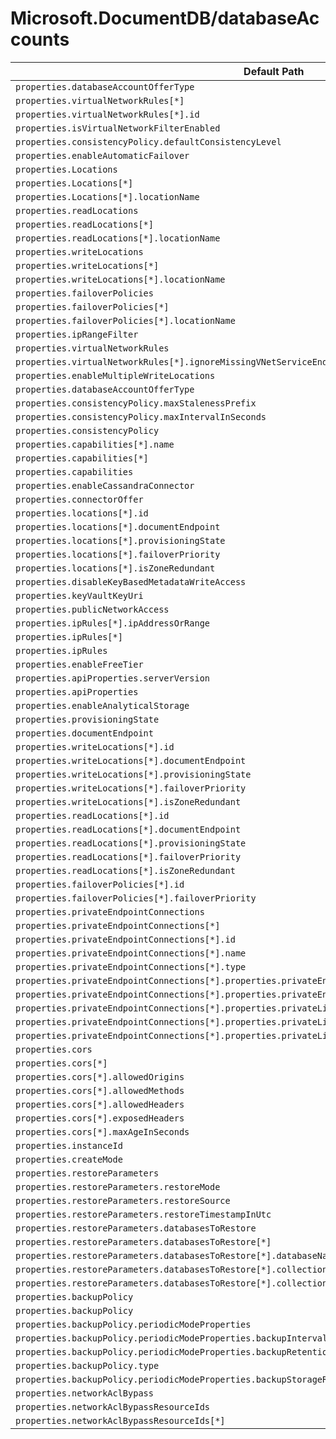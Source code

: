 # Microsoft.DocumentDB/databaseAccounts

| Default Path | Alias |
|---|---|
| `properties.databaseAccountOfferType` | `Microsoft.DocumentDB/databaseAccounts/sku.name` |
| `properties.virtualNetworkRules[*]` | `Microsoft.DocumentDB/databaseAccounts/virtualNetworkRules[*]` |
| `properties.virtualNetworkRules[*].id` | `Microsoft.DocumentDB/databaseAccounts/virtualNetworkRules[*].id` |
| `properties.isVirtualNetworkFilterEnabled` | `Microsoft.DocumentDB/databaseAccounts/isVirtualNetworkFilterEnabled` |
| `properties.consistencyPolicy.defaultConsistencyLevel` | `Microsoft.DocumentDB/databaseAccounts/consistencyPolicy.defaultConsistencyLevel` |
| `properties.enableAutomaticFailover` | `Microsoft.DocumentDB/databaseAccounts/enableAutomaticFailover` |
| `properties.Locations` | `Microsoft.DocumentDB/databaseAccounts/Locations` |
| `properties.Locations[*]` | `Microsoft.DocumentDB/databaseAccounts/Locations[*]` |
| `properties.Locations[*].locationName` | `Microsoft.DocumentDB/databaseAccounts/Locations[*].locationName` |
| `properties.readLocations` | `Microsoft.DocumentDB/databaseAccounts/readLocations` |
| `properties.readLocations[*]` | `Microsoft.DocumentDB/databaseAccounts/readLocations[*]` |
| `properties.readLocations[*].locationName` | `Microsoft.DocumentDB/databaseAccounts/readLocations[*].locationName` |
| `properties.writeLocations` | `Microsoft.DocumentDB/databaseAccounts/writeLocations` |
| `properties.writeLocations[*]` | `Microsoft.DocumentDB/databaseAccounts/writeLocations[*]` |
| `properties.writeLocations[*].locationName` | `Microsoft.DocumentDB/databaseAccounts/writeLocations[*].locationName` |
| `properties.failoverPolicies` | `Microsoft.DocumentDB/databaseAccounts/failoverPolicies` |
| `properties.failoverPolicies[*]` | `Microsoft.DocumentDB/databaseAccounts/failoverPolicies[*]` |
| `properties.failoverPolicies[*].locationName` | `Microsoft.DocumentDB/databaseAccounts/failoverPolicies[*].locationName` |
| `properties.ipRangeFilter` | `Microsoft.DocumentDB/databaseAccounts/ipRangeFilter` |
| `properties.virtualNetworkRules` | `Microsoft.DocumentDB/databaseAccounts/virtualNetworkRules` |
| `properties.virtualNetworkRules[*].ignoreMissingVNetServiceEndpoint` | `Microsoft.DocumentDB/databaseAccounts/virtualNetworkRules[*].ignoreMissingVNetServiceEndpoint` |
| `properties.enableMultipleWriteLocations` | `Microsoft.DocumentDB/databaseAccounts/enableMultipleWriteLocations` |
| `properties.databaseAccountOfferType` | `Microsoft.DocumentDB/databaseAccounts/databaseAccountOfferType` |
| `properties.consistencyPolicy.maxStalenessPrefix` | `Microsoft.DocumentDB/databaseAccounts/consistencyPolicy.maxStalenessPrefix` |
| `properties.consistencyPolicy.maxIntervalInSeconds` | `Microsoft.DocumentDB/databaseAccounts/consistencyPolicy.maxIntervalInSeconds` |
| `properties.consistencyPolicy` | `Microsoft.DocumentDB/databaseAccounts/consistencyPolicy` |
| `properties.capabilities[*].name` | `Microsoft.DocumentDB/databaseAccounts/capabilities[*].name` |
| `properties.capabilities[*]` | `Microsoft.DocumentDB/databaseAccounts/capabilities[*]` |
| `properties.capabilities` | `Microsoft.DocumentDB/databaseAccounts/capabilities` |
| `properties.enableCassandraConnector` | `Microsoft.DocumentDB/databaseAccounts/enableCassandraConnector` |
| `properties.connectorOffer` | `Microsoft.DocumentDB/databaseAccounts/connectorOffer` |
| `properties.locations[*].id` | `Microsoft.DocumentDB/databaseAccounts/locations[*].id` |
| `properties.locations[*].documentEndpoint` | `Microsoft.DocumentDB/databaseAccounts/locations[*].documentEndpoint` |
| `properties.locations[*].provisioningState` | `Microsoft.DocumentDB/databaseAccounts/locations[*].provisioningState` |
| `properties.locations[*].failoverPriority` | `Microsoft.DocumentDB/databaseAccounts/locations[*].failoverPriority` |
| `properties.locations[*].isZoneRedundant` | `Microsoft.DocumentDB/databaseAccounts/locations[*].isZoneRedundant` |
| `properties.disableKeyBasedMetadataWriteAccess` | `Microsoft.DocumentDB/databaseAccounts/disableKeyBasedMetadataWriteAccess` |
| `properties.keyVaultKeyUri` | `Microsoft.DocumentDB/databaseAccounts/keyVaultKeyUri` |
| `properties.publicNetworkAccess` | `Microsoft.DocumentDB/databaseAccounts/publicNetworkAccess` |
| `properties.ipRules[*].ipAddressOrRange` | `Microsoft.DocumentDB/databaseAccounts/ipRules[*].ipAddressOrRange` |
| `properties.ipRules[*]` | `Microsoft.DocumentDB/databaseAccounts/ipRules[*]` |
| `properties.ipRules` | `Microsoft.DocumentDB/databaseAccounts/ipRules` |
| `properties.enableFreeTier` | `Microsoft.DocumentDB/databaseAccounts/enableFreeTier` |
| `properties.apiProperties.serverVersion` | `Microsoft.DocumentDB/databaseAccounts/apiProperties.serverVersion` |
| `properties.apiProperties` | `Microsoft.DocumentDB/databaseAccounts/apiProperties` |
| `properties.enableAnalyticalStorage` | `Microsoft.DocumentDB/databaseAccounts/enableAnalyticalStorage` |
| `properties.provisioningState` | `Microsoft.DocumentDB/databaseAccounts/provisioningState` |
| `properties.documentEndpoint` | `Microsoft.DocumentDB/databaseAccounts/documentEndpoint` |
| `properties.writeLocations[*].id` | `Microsoft.DocumentDB/databaseAccounts/writeLocations[*].id` |
| `properties.writeLocations[*].documentEndpoint` | `Microsoft.DocumentDB/databaseAccounts/writeLocations[*].documentEndpoint` |
| `properties.writeLocations[*].provisioningState` | `Microsoft.DocumentDB/databaseAccounts/writeLocations[*].provisioningState` |
| `properties.writeLocations[*].failoverPriority` | `Microsoft.DocumentDB/databaseAccounts/writeLocations[*].failoverPriority` |
| `properties.writeLocations[*].isZoneRedundant` | `Microsoft.DocumentDB/databaseAccounts/writeLocations[*].isZoneRedundant` |
| `properties.readLocations[*].id` | `Microsoft.DocumentDB/databaseAccounts/readLocations[*].id` |
| `properties.readLocations[*].documentEndpoint` | `Microsoft.DocumentDB/databaseAccounts/readLocations[*].documentEndpoint` |
| `properties.readLocations[*].provisioningState` | `Microsoft.DocumentDB/databaseAccounts/readLocations[*].provisioningState` |
| `properties.readLocations[*].failoverPriority` | `Microsoft.DocumentDB/databaseAccounts/readLocations[*].failoverPriority` |
| `properties.readLocations[*].isZoneRedundant` | `Microsoft.DocumentDB/databaseAccounts/readLocations[*].isZoneRedundant` |
| `properties.failoverPolicies[*].id` | `Microsoft.DocumentDB/databaseAccounts/failoverPolicies[*].id` |
| `properties.failoverPolicies[*].failoverPriority` | `Microsoft.DocumentDB/databaseAccounts/failoverPolicies[*].failoverPriority` |
| `properties.privateEndpointConnections` | `Microsoft.DocumentDB/databaseAccounts/privateEndpointConnections` |
| `properties.privateEndpointConnections[*]` | `Microsoft.DocumentDB/databaseAccounts/privateEndpointConnections[*]` |
| `properties.privateEndpointConnections[*].id` | `Microsoft.DocumentDB/databaseAccounts/privateEndpointConnections[*].id` |
| `properties.privateEndpointConnections[*].name` | `Microsoft.DocumentDB/databaseAccounts/privateEndpointConnections[*].name` |
| `properties.privateEndpointConnections[*].type` | `Microsoft.DocumentDB/databaseAccounts/privateEndpointConnections[*].type` |
| `properties.privateEndpointConnections[*].properties.privateEndpoint` | `Microsoft.DocumentDB/databaseAccounts/privateEndpointConnections[*].privateEndpoint` |
| `properties.privateEndpointConnections[*].properties.privateEndpoint.id` | `Microsoft.DocumentDB/databaseAccounts/privateEndpointConnections[*].privateEndpoint.id` |
| `properties.privateEndpointConnections[*].properties.privateLinkServiceConnectionState` | `Microsoft.DocumentDB/databaseAccounts/privateEndpointConnections[*].privateLinkServiceConnectionState` |
| `properties.privateEndpointConnections[*].properties.privateLinkServiceConnectionState.status` | `Microsoft.DocumentDB/databaseAccounts/privateEndpointConnections[*].privateLinkServiceConnectionState.status` |
| `properties.privateEndpointConnections[*].properties.privateLinkServiceConnectionState.actionsRequired` | `Microsoft.DocumentDB/databaseAccounts/privateEndpointConnections[*].privateLinkServiceConnectionState.actionsRequired` |
| `properties.cors` | `Microsoft.DocumentDB/databaseAccounts/cors` |
| `properties.cors[*]` | `Microsoft.DocumentDB/databaseAccounts/cors[*]` |
| `properties.cors[*].allowedOrigins` | `Microsoft.DocumentDB/databaseAccounts/cors[*].allowedOrigins` |
| `properties.cors[*].allowedMethods` | `Microsoft.DocumentDB/databaseAccounts/cors[*].allowedMethods` |
| `properties.cors[*].allowedHeaders` | `Microsoft.DocumentDB/databaseAccounts/cors[*].allowedHeaders` |
| `properties.cors[*].exposedHeaders` | `Microsoft.DocumentDB/databaseAccounts/cors[*].exposedHeaders` |
| `properties.cors[*].maxAgeInSeconds` | `Microsoft.DocumentDB/databaseAccounts/cors[*].maxAgeInSeconds` |
| `properties.instanceId` | `Microsoft.DocumentDB/databaseAccounts/instanceId` |
| `properties.createMode` | `Microsoft.DocumentDB/databaseAccounts/createMode` |
| `properties.restoreParameters` | `Microsoft.DocumentDB/databaseAccounts/restoreParameters` |
| `properties.restoreParameters.restoreMode` | `Microsoft.DocumentDB/databaseAccounts/restoreParameters.restoreMode` |
| `properties.restoreParameters.restoreSource` | `Microsoft.DocumentDB/databaseAccounts/restoreParameters.restoreSource` |
| `properties.restoreParameters.restoreTimestampInUtc` | `Microsoft.DocumentDB/databaseAccounts/restoreParameters.restoreTimestampInUtc` |
| `properties.restoreParameters.databasesToRestore` | `Microsoft.DocumentDB/databaseAccounts/restoreParameters.databasesToRestore` |
| `properties.restoreParameters.databasesToRestore[*]` | `Microsoft.DocumentDB/databaseAccounts/restoreParameters.databasesToRestore[*]` |
| `properties.restoreParameters.databasesToRestore[*].databaseName` | `Microsoft.DocumentDB/databaseAccounts/restoreParameters.databasesToRestore[*].databaseName` |
| `properties.restoreParameters.databasesToRestore[*].collectionNames` | `Microsoft.DocumentDB/databaseAccounts/restoreParameters.databasesToRestore[*].collectionNames` |
| `properties.restoreParameters.databasesToRestore[*].collectionNames[*]` | `Microsoft.DocumentDB/databaseAccounts/restoreParameters.databasesToRestore[*].collectionNames[*]` |
| `properties.backupPolicy` | `Microsoft.DocumentDB/databaseAccounts/backupPolicy.Periodic` |
| `properties.backupPolicy` | `Microsoft.DocumentDB/databaseAccounts/backupPolicy` |
| `properties.backupPolicy.periodicModeProperties` | `Microsoft.DocumentDB/databaseAccounts/backupPolicy.Periodic.periodicModeProperties` |
| `properties.backupPolicy.periodicModeProperties.backupIntervalInMinutes` | `Microsoft.DocumentDB/databaseAccounts/backupPolicy.Periodic.periodicModeProperties.backupIntervalInMinutes` |
| `properties.backupPolicy.periodicModeProperties.backupRetentionIntervalInHours` | `Microsoft.DocumentDB/databaseAccounts/backupPolicy.Periodic.periodicModeProperties.backupRetentionIntervalInHours` |
| `properties.backupPolicy.type` | `Microsoft.DocumentDB/databaseAccounts/backupPolicy.type` |
| `properties.backupPolicy.periodicModeProperties.backupStorageRedundancy` | `Microsoft.DocumentDB/databaseAccounts/backupPolicy.Periodic.periodicModeProperties.backupStorageRedundancy` |
| `properties.networkAclBypass` | `Microsoft.DocumentDB/databaseAccounts/networkAclBypass` |
| `properties.networkAclBypassResourceIds` | `Microsoft.DocumentDB/databaseAccounts/networkAclBypassResourceIds` |
| `properties.networkAclBypassResourceIds[*]` | `Microsoft.DocumentDB/databaseAccounts/networkAclBypassResourceIds[*]` |

